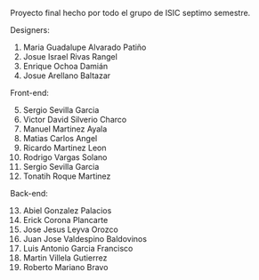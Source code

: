 Proyecto final hecho por todo el grupo de ISIC septimo semestre.

Designers:

  1. Maria Guadalupe Alvarado Patiño
  2. Josue Israel Rivas Rangel
  3. Enrique Ochoa Damián
  4. Josue Arellano Baltazar

Front-end:

  5. Sergio Sevilla Garcia
  6. Victor David Silverio Charco
  7. Manuel Martinez Ayala
  8. Matias Carlos Angel
  9. Ricardo Martinez Leon
  10. Rodrigo Vargas Solano
  11. Sergio Sevilla Garcia
  12. Tonatih Roque Martinez

Back-end:

  13. Abiel Gonzalez Palacios
  14. Erick Corona Plancarte
  15. Jose Jesus Leyva Orozco
  16. Juan Jose Valdespino Baldovinos
  17. Luis Antonio Garcia Francisco
  18. Martin Villela Gutierrez
  19. Roberto Mariano Bravo
